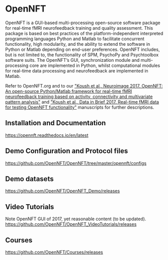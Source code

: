 # OpenNFT
OpenNFT is a GUI-based multi-processing open-source software package for real-time fMRI neurofeedback training and quality assessment.
This package is based on best practices of the platform-independent interpreted programming languages Python and Matlab to facilitate
concurrent functionality, high modularity, and the ability to extend the software in Python or Matlab depending on end-user preferences.
OpenNFT includes, but is not limited to, the functionality of SPM, PsychoPy and Psychtoolbox software suits. The OpenNFT’s GUI,
synchronization module and multi-processing core are implemented in Python, whilst computational modules for real-time data processing
and neurofeedback are implemented in Matlab.

Refer to OpenNFT.org and to our
["Koush et al., Neuroimage 2017. OpenNFT: An open-source Python/Matlab framework for real-time fMRI neurofeedback training based on activity, connectivity and multivariate pattern analysis"](http://www.sciencedirect.com/science/article/pii/S1053811917305050)
and ["Koush et al., Data in Brief 2017. Real-time fMRI data for testing OpenNFT functionality"](https://www.sciencedirect.com/science/article/pii/S2352340917303517) manuscripts for further descriptions.

## Installation and Documentation
https://opennft.readthedocs.io/en/latest

## Demo Configuration and Protocol files
https://github.com/OpenNFT/OpenNFT/tree/master/opennft/configs

## Demo datasets
https://github.com/OpenNFT/OpenNFT_Demo/releases

## Video Tutorials
Note OpenNFT GUI of 2017, yet reasonable content (to be updated).
https://github.com/OpenNFT/OpenNFT_VideoTutorials/releases

## Courses
https://github.com/OpenNFT/Courses/releases
